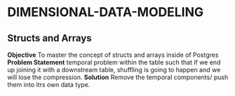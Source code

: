 # DIMENSIONAL-DATA-MODELING
## Structs and Arrays
**Objective**
To master the concept of structs and arrays inside of Postgres
**Problem Statement**
temporal problem within the table such that if we end up joining it with a downstream table, shuffling is going to happen and we will lose the compression.
**Solution**
Remove the temporal components/ push them into itrs own data type.
